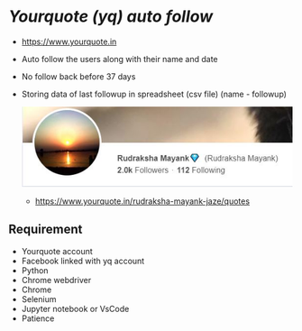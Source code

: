 # _Yourquote (yq) auto follow_
- https://www.yourquote.in
- Auto follow the users along with their name and date
- No follow back before 37 days
- Storing data of last followup in spreadsheet (csv file) (name - followup)
  
  ![](main/yq_profile.jpg)
  - https://www.yourquote.in/rudraksha-mayank-jaze/quotes


## Requirement
- Yourquote account
- Facebook linked with yq account
- Python
- Chrome webdriver
- Chrome
- Selenium
- Jupyter notebook or VsCode
- Patience
  